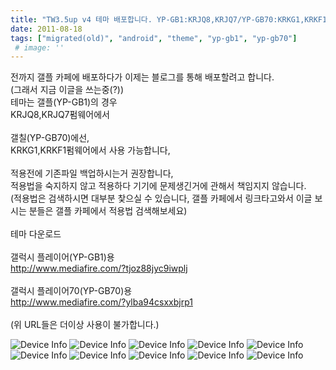 ```yaml
---
title: "TW3.5up v4 테마 배포합니다. YP-GB1:KRJQ8,KRJQ7/YP-GB70:KRKG1,KRKF1"
date: 2011-08-18
tags: ["migrated(old)", "android", "theme", "yp-gb1", "yp-gb70"]
 # image: ''
---
```


전까지 갤플 카페에 배포하다가 이제는 블로그를 통해 배포할려고 합니다.<br>
(그래서 지금 이글을 쓰는중(?))<br>
테마는 갤플(YP-GB1)의 경우<br>
KRJQ8,KRJQ7펌웨어에서<br>
<br>
갤칠(YP-GB70)에선,<br>
KRKG1,KRKF1펌웨어에서 사용 가능합니다,<br>
<br>
적용전에 기존파일 백업하시는거 권장합니다,<br>
적용법을 숙지하지 않고 적용하다 기기에 문제생긴거에 관해서 책임지지 않습니다.<br>
(적용법은 검색하시면 대부분 찿으실 수 있습니다, 갤플 카페에서 링크타고와서 이글 보시는 분들은 갤플 카페에서 적용법 검색해보세요)<br>
<br>
테마 다운로드<br>
<br>
갤럭시 플레이어(YP-GB1)용<br>
http://www.mediafire.com/?tjoz88jyc9iwplj<br>
<br>
갤럭시 플레이어70(YP-GB70)용<br>
http://www.mediafire.com/?ylba94csxxbjrp1<br>
<br>
(위 URL들은 더이상 사용이 불가합니다.)<br>

  ![Device Info](https://sukso96100.github.io/blogimgs/SC20110818-101119.png)
![Device Info](https://sukso96100.github.io/blogimgs/SC20110818-101135.png)
![Device Info](https://sukso96100.github.io/blogimgs/SC20110818-101155.png)
![Device Info](https://sukso96100.github.io/blogimgs/SC20110818-101224.png)
![Device Info](https://sukso96100.github.io/blogimgs/SC20110818-101251.png)
![Device Info](https://sukso96100.github.io/blogimgs/SC20110818-101339.png)
![Device Info](https://sukso96100.github.io/blogimgs/SC20110818-101359.png)
![Device Info](https://sukso96100.github.io/blogimgs/SC20110818-101423.png)
![Device Info](https://sukso96100.github.io/blogimgs/SC20110818-101620.png)
![Device Info](https://sukso96100.github.io/blogimgs/SC20110818-102941.png)

